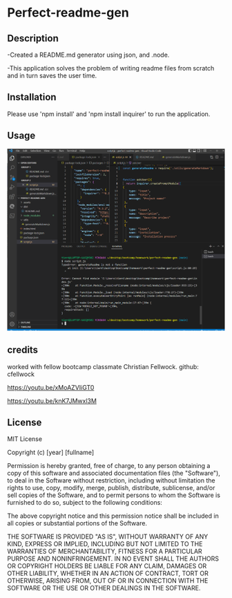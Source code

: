 # Perfect-readme-gen

## Description
-Created a README.md generator using json, and .node.

-This application solves the problem of writing readme files from scratch and in turn saves the user time.



## Installation
Please use 'npm install' and 'npm install inquirer' to run the application.

## Usage 

![alt text](assets/images/Screenshot%20(91).png)

## credits
worked with fellow bootcamp classmate Christian Fellwock. github: cfellwock

https://youtu.be/xMoAZVIiGT0

https://youtu.be/knK7JMwxl3M


## License 

MIT License

Copyright (c) [year] [fullname]

Permission is hereby granted, free of charge, to any person obtaining a copy
of this software and associated documentation files (the "Software"), to deal
in the Software without restriction, including without limitation the rights
to use, copy, modify, merge, publish, distribute, sublicense, and/or sell
copies of the Software, and to permit persons to whom the Software is
furnished to do so, subject to the following conditions:

The above copyright notice and this permission notice shall be included in all
copies or substantial portions of the Software.

THE SOFTWARE IS PROVIDED "AS IS", WITHOUT WARRANTY OF ANY KIND, EXPRESS OR
IMPLIED, INCLUDING BUT NOT LIMITED TO THE WARRANTIES OF MERCHANTABILITY,
FITNESS FOR A PARTICULAR PURPOSE AND NONINFRINGEMENT. IN NO EVENT SHALL THE
AUTHORS OR COPYRIGHT HOLDERS BE LIABLE FOR ANY CLAIM, DAMAGES OR OTHER
LIABILITY, WHETHER IN AN ACTION OF CONTRACT, TORT OR OTHERWISE, ARISING FROM,
OUT OF OR IN CONNECTION WITH THE SOFTWARE OR THE USE OR OTHER DEALINGS IN THE
SOFTWARE.